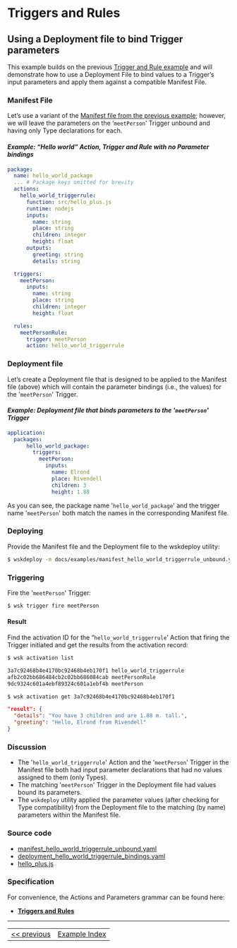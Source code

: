 <!--
#
# Licensed to the Apache Software Foundation (ASF) under one or more contributor
# license agreements.  See the NOTICE file distributed with this work for additional
# information regarding copyright ownership.  The ASF licenses this file to you
# under the Apache License, Version 2.0 (the # "License"); you may not use this
# file except in compliance with the License.  You may obtain a copy of the License
# at:
#
# http://www.apache.org/licenses/LICENSE-2.0
#
# Unless required by applicable law or agreed to in writing, software distributed
# under the License is distributed on an "AS IS" BASIS, WITHOUT WARRANTIES OR
# CONDITIONS OF ANY KIND, either express or implied.  See the License for the
# specific language governing permissions and limitations under the License.
#
-->

# Triggers and Rules

## Using a Deployment file to bind Trigger parameters
This example builds on the previous [Trigger and Rule example](wskdeploy_triggerrule_basic.md#triggers-and-rules) and will demonstrate how to use a Deployment File to bind values to a Trigger’s input parameters and apply them against a compatible Manifest File.

### Manifest File
Let’s use a variant of the [Manifest file from the previous example](examples/manifest_hello_world_triggerrule.yaml); however, we will leave the parameters on the ‘```meetPerson```’ Trigger unbound and having only Type declarations for each.

#### _Example: “Hello world” Action, Trigger and Rule with no Parameter bindings_
```yaml
package:
  name: hello_world_package
  ... # Package keys omitted for brevity
  actions:
    hello_world_triggerrule:
      function: src/hello_plus.js
      runtime: nodejs
      inputs:
        name: string
        place: string
        children: integer
        height: float
      outputs:
        greeting: string
        details: string

  triggers:
    meetPerson:
      inputs:
        name: string
        place: string
        children: integer
        height: float

  rules:
    meetPersonRule:
      trigger: meetPerson
      action: hello_world_triggerrule
```

### Deployment file
Let’s create a Deployment file that is designed to be applied to the Manifest file (above) which will contain the parameter bindings (i.e., the values) for the '```meetPerson```' Trigger.

#### _Example: Deployment file that binds parameters to the '```meetPerson```' Trigger_
```yaml
application:
  packages:
      hello_world_package:
        triggers:
          meetPerson:
            inputs:
              name: Elrond
              place: Rivendell
              children: 3
              height: 1.88
```
As you can see, the package name '```hello_world_package```' and the trigger name '```meetPerson```' both match the names in the corresponding Manifest file.

### Deploying
Provide the Manifest file and the Deployment file to the wskdeploy utility:
```sh
$ wskdeploy -m docs/examples/manifest_hello_world_triggerrule_unbound.yaml -d docs/examples/deployment_hello_world_triggerrule_bindings.yaml
```

### Triggering
Fire the '```meetPerson```' Trigger:
```sh
$ wsk trigger fire meetPerson
```

#### Result
Find the activation ID for the “```hello_world_triggerrule```’ Action that firing the Trigger initiated and get the results from the activation record:

```sh
$ wsk activation list

3a7c92468b4e4170bc92468b4eb170f1 hello_world_triggerrule
afb2c02bb686484cb2c02bb686084cab meetPersonRule
9dc9324c601a4ebf89324c601a1ebf4b meetPerson

$ wsk activation get 3a7c92468b4e4170bc92468b4eb170f1
```

```json
"result": {
  "details": "You have 3 children and are 1.88 m. tall.",
  "greeting": "Hello, Elrond from Rivendell"
}
```

### Discussion
- The '```hello_world_triggerrule```' Action and the '```meetPerson```' Trigger in the Manifest file both had input parameter declarations that had no values assigned to them (only Types).
- The matching '```meetPerson```' Trigger in the Deployment file had values bound its parameters.
- The ```wskdeploy``` utility applied the parameter values (after checking for Type compatibility) from the Deployment file to the matching (by name) parameters within the Manifest file.

### Source code
- [manifest_hello_world_triggerrule_unbound.yaml](examples/manifest_hello_world_triggerrule_unbound.yaml)
- [deployment_hello_world_triggerrule_bindings.yaml](examples/deployment_hello_world_triggerrule_bindings.yaml)
- [hello_plus.js](examples/src/hello_plus.js)

### Specification
For convenience, the Actions and Parameters grammar can be found here:
- **[Triggers and Rules](https://github.com/apache/incubator-openwhisk-wskdeploy/blob/master/specification/html/spec_trigger_rule.md#triggers-and-rules)**

---
<!--
 Bottom Navigation
-->
<html>
<div align="center">
<table align="center">
  <tr>
    <td><a href="wskdeploy_triggerrule_basic.md#triggers-and-rules">&lt;&lt;&nbsp;previous</a></td>
    <td><a href="programming_guide.md#guided-examples">Example Index</a></td>
<!--    <td><a href="">next&nbsp;&gt;&gt;</a></td> -->
  </tr>
</table>
</div>
</html>
